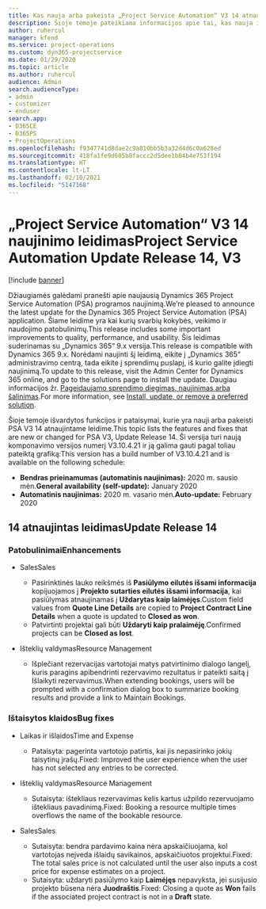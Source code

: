 ```yaml
---
title: Kas nauja arba pakeista „Project Service Automation“ V3 14 atnaujintame leidime
description: Šioje temoje pateikiama informacijos apie tai, kas nauja ir pakeista „Project Service Automation“ 14 atnaujintame leidime V3.
author: ruhercul
manager: kfend
ms.service: project-operations
ms.custom: dyn365-projectservice
ms.date: 01/29/2020
ms.topic: article
ms.author: ruhercul
audience: Admin
search.audienceType:
- admin
- customizer
- enduser
search.app:
- D365CE
- D365PS
- ProjectOperations
ms.openlocfilehash: f9347741d8dae2c9a810bb5b3a32d4d6c0a628ed
ms.sourcegitcommit: 418fa1fe9d605b8faccc2d5dee1b04b4e753f194
ms.translationtype: HT
ms.contentlocale: lt-LT
ms.lasthandoff: 02/10/2021
ms.locfileid: "5147168"
---
```

# <a name="project-service-automation-update-release-14-v3"></a><span data-ttu-id="afa59-103">„Project Service Automation“ V3 14 naujinimo leidimas</span><span class="sxs-lookup"><span data-stu-id="afa59-103">Project Service Automation Update Release 14, V3</span></span>

[!include [banner](../includes/psa-now-project-operations.md)]

<span data-ttu-id="afa59-104">Džiaugiamės galėdami pranešti apie naujausią Dynamics 365 Project Service Automation (PSA) programos naujinimą.</span><span class="sxs-lookup"><span data-stu-id="afa59-104">We’re pleased to announce the latest update for the Dynamics 365 Project Service Automation (PSA) application.</span></span> <span data-ttu-id="afa59-105">Šiame leidime yra kai kurių svarbių kokybės, veikimo ir naudojimo patobulinimų.</span><span class="sxs-lookup"><span data-stu-id="afa59-105">This release includes some important improvements to quality, performance, and usability.</span></span> <span data-ttu-id="afa59-106">Šis leidimas suderinamas su „Dynamics 365“ 9.x versija.</span><span class="sxs-lookup"><span data-stu-id="afa59-106">This release is compatible with Dynamics 365 9.x.</span></span> <span data-ttu-id="afa59-107">Norėdami naujinti šį leidimą, eikite į „Dynamics 365“ administravimo centrą, tada eikite į sprendimų puslapį, iš kurio galite įdiegti naujinimą.</span><span class="sxs-lookup"><span data-stu-id="afa59-107">To update to this release, visit the Admin Center for Dynamics 365 online, and go to the solutions page to install the update.</span></span> <span data-ttu-id="afa59-108">Daugiau informacijos žr. [Pageidaujamo sprendimo diegimas, naujinimas arba šalinimas](https://docs.microsoft.com/power-platform/admin/install-remove-preferred-solution).</span><span class="sxs-lookup"><span data-stu-id="afa59-108">For more information, see [Install, update, or remove a preferred solution](https://docs.microsoft.com/power-platform/admin/install-remove-preferred-solution).</span></span>

<span data-ttu-id="afa59-109">Šioje temoje išvardytos funkcijos ir pataisymai, kurie yra nauji arba pakeisti PSA V3 14 atnaujintame leidime.</span><span class="sxs-lookup"><span data-stu-id="afa59-109">This topic lists the features and fixes that are new or changed for PSA V3, Update Release 14.</span></span> <span data-ttu-id="afa59-110">Ši versija turi naują komponavimo versijos numerį V3.10.4.21 ir ją galima gauti pagal toliau pateiktą grafiką:</span><span class="sxs-lookup"><span data-stu-id="afa59-110">This version has a build number of V3.10.4.21 and is available on the following schedule:</span></span>

- <span data-ttu-id="afa59-111">**Bendras prieinamumas (automatinis naujinimas):** 2020 m. sausio mėn.</span><span class="sxs-lookup"><span data-stu-id="afa59-111">**General availability (self-update):** January 2020</span></span>
- <span data-ttu-id="afa59-112">**Automatinis naujinimas:** 2020 m. vasario mėn.</span><span class="sxs-lookup"><span data-stu-id="afa59-112">**Auto-update:** February 2020</span></span>

## <a name="update-release-14"></a><span data-ttu-id="afa59-113">14 atnaujintas leidimas</span><span class="sxs-lookup"><span data-stu-id="afa59-113">Update Release 14</span></span>

### <a name="enhancements"></a><span data-ttu-id="afa59-114">Patobulinimai</span><span class="sxs-lookup"><span data-stu-id="afa59-114">Enhancements</span></span>

- <span data-ttu-id="afa59-115">Sales</span><span class="sxs-lookup"><span data-stu-id="afa59-115">Sales</span></span>

     - <span data-ttu-id="afa59-116">Pasirinktinės lauko reikšmės iš **Pasiūlymo eilutės išsami informacija** kopijuojamos į **Projekto sutarties eilutės išsami informacija**, kai pasiūlymas atnaujinamas į **Uždarytas kaip laimėjęs**.</span><span class="sxs-lookup"><span data-stu-id="afa59-116">Custom field values from **Quote Line Details** are copied to **Project Contract Line Details** when a quote is updated to **Closed as won**.</span></span>
     - <span data-ttu-id="afa59-117">Patvirtinti projektai gali būti **Uždaryti kaip pralaimėję**.</span><span class="sxs-lookup"><span data-stu-id="afa59-117">Confirmed projects can be **Closed as lost**.</span></span>

- <span data-ttu-id="afa59-118">Išteklių valdymas</span><span class="sxs-lookup"><span data-stu-id="afa59-118">Resource Management</span></span>

     - <span data-ttu-id="afa59-119">Išplečiant rezervacijas vartotojai matys patvirtinimo dialogo langelį, kuris paragins apibendrinti rezervavimo rezultatus ir pateikti saitą į Išlaikyti rezervavimus.</span><span class="sxs-lookup"><span data-stu-id="afa59-119">When extending bookings, users will be prompted with a confirmation dialog box to summarize booking results and provide a link to Maintain Bookings.</span></span>


### <a name="bug-fixes"></a><span data-ttu-id="afa59-120">Ištaisytos klaidos</span><span class="sxs-lookup"><span data-stu-id="afa59-120">Bug fixes</span></span>

- <span data-ttu-id="afa59-121">Laikas ir išlaidos</span><span class="sxs-lookup"><span data-stu-id="afa59-121">Time and Expense</span></span>

     - <span data-ttu-id="afa59-122">Pataisyta: pagerinta vartotojo patirtis, kai jis nepasirinko jokių taisytinų įrašų.</span><span class="sxs-lookup"><span data-stu-id="afa59-122">Fixed: Improved the user experience when the user has not selected any entries to be corrected.</span></span>

- <span data-ttu-id="afa59-123">Išteklių valdymas</span><span class="sxs-lookup"><span data-stu-id="afa59-123">Resource Management</span></span>

     - <span data-ttu-id="afa59-124">Sutaisyta: ištekliaus rezervavimas kelis kartus užpildo rezervuojamo ištekliaus pavadinimą.</span><span class="sxs-lookup"><span data-stu-id="afa59-124">Fixed: Booking a resource multiple times overflows the name of the bookable resource.</span></span>

- <span data-ttu-id="afa59-125">Sales</span><span class="sxs-lookup"><span data-stu-id="afa59-125">Sales</span></span>

     - <span data-ttu-id="afa59-126">Sutaisyta: bendra pardavimo kaina nėra apskaičiuojama, kol vartotojas neįveda išlaidų savikainos, apskaičiuotos projektui.</span><span class="sxs-lookup"><span data-stu-id="afa59-126">Fixed: The total sales price is not calculated until the user also inputs a cost price for expense estimates on a project.</span></span>
     - <span data-ttu-id="afa59-127">Sutaisyta: uždaryti pasiūlymo kaip **Laimėjęs** nepavyksta, jei susijusio projekto būsena nėra **Juodraštis**.</span><span class="sxs-lookup"><span data-stu-id="afa59-127">Fixed: Closing a quote as **Won** fails if the associated project contract is not in a **Draft** state.</span></span>

